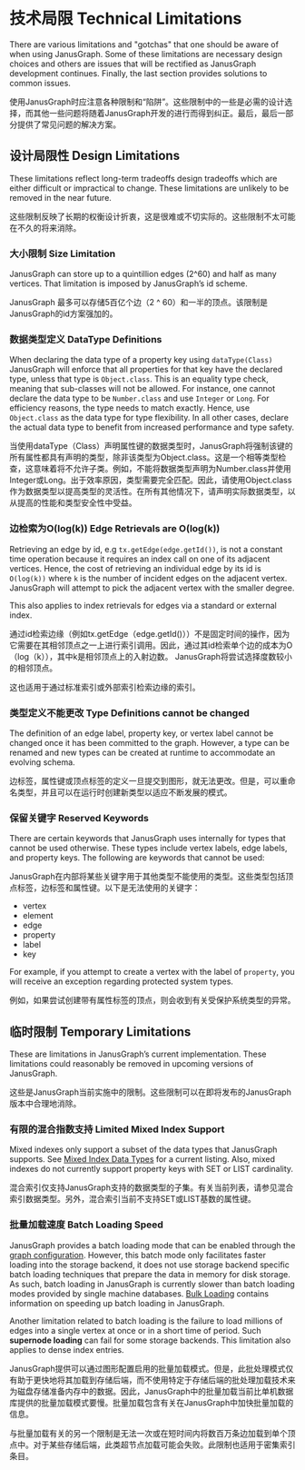 # 技术局限 Technical Limitations
There are various limitations and "gotchas" that one should be aware of when using JanusGraph. Some of these limitations are necessary design choices and others are issues that will be rectified as JanusGraph development continues. Finally, the last section provides solutions to common issues.

使用JanusGraph时应注意各种限制和“陷阱”。这些限制中的一些是必需的设计选择，而其他一些问题将随着JanusGraph开发的进行而得到纠正。最后，最后一部分提供了常见问题的解决方案。

## 设计局限性 Design Limitations 
These limitations reflect long-term tradeoffs design tradeoffs which are either difficult or impractical to change. These limitations are unlikely to be removed in the near future.

这些限制反映了长期的权衡设计折衷，这是很难或不切实际的。这些限制不太可能在不久的将来消除。
<a name="size-limitation"></a>
### 大小限制 Size Limitation 
JanusGraph can store up to a quintillion edges (2^60) and half as many vertices. That limitation is imposed by JanusGraph’s id scheme.

JanusGraph 最多可以存储5百亿个边（2 ^ 60）和一半的顶点。该限制是JanusGraph的id方案强加的。
<a name="datatype-definitions"></a>
### 数据类型定义 DataType Definitions 
When declaring the data type of a property key using `dataType(Class)` JanusGraph will enforce that all properties for that key have the declared type, unless that type is `Object.class`. This is an equality type check, meaning that sub-classes will not be allowed. For instance, one cannot declare the data type to be `Number.class` and use `Integer` or `Long`. For efficiency reasons, the type needs to match exactly. Hence, use `Object.class` as the data type for type flexibility. In all other cases, declare the actual data type to benefit from increased performance and type safety.

当使用dataType（Class）声明属性键的数据类型时，JanusGraph将强制该键的所有属性都具有声明的类型，除非该类型为Object.class。这是一个相等类型检查，这意味着将不允许子类。例如，不能将数据类型声明为Number.class并使用Integer或Long。出于效率原因，类型需要完全匹配。因此，请使用Object.class作为数据类型以提高类型的灵活性。在所有其他情况下，请声明实际数据类型，以从提高的性能和类型安全性中受益。

### 边检索为O(log(k))  Edge Retrievals are O(log(k)) 
Retrieving an edge by id, e.g `tx.getEdge(edge.getId())`, is not a constant time operation because it requires an index call on one of its adjacent vertices. Hence, the cost of retrieving an individual edge by its id is `O(log(k))` where `k` is the number of incident edges on the adjacent vertex. JanusGraph will attempt to pick the adjacent vertex with the smaller degree.

This also applies to index retrievals for edges via a standard or external index.

通过id检索边缘（例如tx.getEdge（edge.getId()））不是固定时间的操作，因为它需要在其相邻顶点之一上进行索引调用。因此，通过其id检索单个边的成本为O（log（k）），其中k是相邻顶点上的入射边数。 JanusGraph将尝试选择度数较小的相邻顶点。

这也适用于通过标准索引或外部索引检索边缘的索引。

### 类型定义不能更改 Type Definitions cannot be changed 
The definition of an edge label, property key, or vertex label cannot be changed once it has been committed to the graph. However, a type can be renamed and new types can be created at runtime to accommodate an evolving schema.

边标签，属性键或顶点标签的定义一旦提交到图形，就无法更改。但是，可以重命名类型，并且可以在运行时创建新类型以适应不断发展的模式。

### 保留关键字 Reserved Keywords 
There are certain keywords that JanusGraph uses internally for types that cannot be used otherwise. These types include vertex labels, edge labels, and property keys. The following are keywords that cannot be used:

JanusGraph在内部将某些关键字用于其他类型不能使用的类型。这些类型包括顶点标签，边标签和属性键。以下是无法使用的关键字：

- vertex
- element
- edge
- property
- label
- key

For example, if you attempt to create a vertex with the label of `property`, you will receive an exception regarding protected system types.

例如，如果尝试创建带有属性标签的顶点，则会收到有关受保护系统类型的异常。

## 临时限制 Temporary Limitations 
These are limitations in JanusGraph’s current implementation. These limitations could reasonably be removed in upcoming versions of JanusGraph.

这些是JanusGraph当前实施中的限制。这些限制可以在即将发布的JanusGraph版本中合理地消除。

### 有限的混合指数支持 Limited Mixed Index Support 
Mixed indexes only support a subset of the data types that JanusGraph supports. See [Mixed Index Data Types](https://docs.janusgraph.org/index-backend/search-predicates/#data-type-support) for a current listing. Also, mixed indexes do not currently support property keys with SET or LIST cardinality.

混合索引仅支持JanusGraph支持的数据类型的子集。有关当前列表，请参见混合索引数据类型。另外，混合索引当前不支持SET或LIST基数的属性键。

### 批量加载速度  Batch Loading Speed 
JanusGraph provides a batch loading mode that can be enabled through the [graph configuration](https://docs.janusgraph.org/basics/configuration-reference/). However, this batch mode only facilitates faster loading into the storage backend, it does not use storage backend specific batch loading techniques that prepare the data in memory for disk storage. As such, batch loading in JanusGraph is currently slower than batch loading modes provided by single machine databases. [Bulk Loading](https://docs.janusgraph.org/advanced-topics/bulk-loading/) contains information on speeding up batch loading in JanusGraph.

Another limitation related to batch loading is the failure to load millions of edges into a single vertex at once or in a short time of period. Such **supernode loading** can fail for some storage backends. This limitation also applies to dense index entries.

JanusGraph提供可以通过图形配置启用的批量加载模式。但是，此批处理模式仅有助于更快地将其加载到存储后端，而不使用特定于存储后端的批处理加载技术来为磁盘存储准备内存中的数据。因此，JanusGraph中的批量加载当前比单机数据库提供的批量加载模式要慢。批量加载包含有关在JanusGraph中加快批量加载的信息。

与批量加载有关的另一个限制是无法一次或在短时间内将数百万条边加载到单个顶点中。对于某些存储后端，此类超节点加载可能会失败。此限制也适用于密集索引条目。
